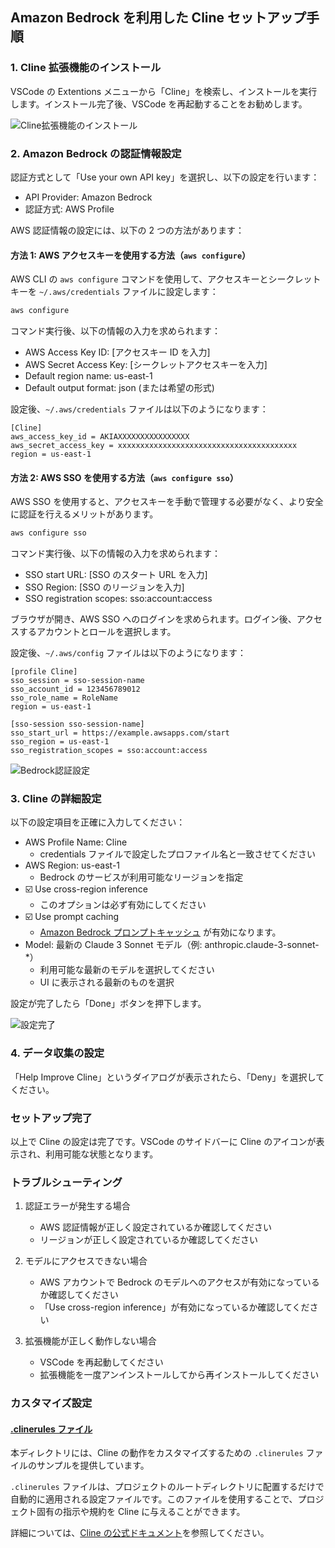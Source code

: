 ## Amazon Bedrock を利用した Cline セットアップ手順

### 1. Cline 拡張機能のインストール

VSCode の Extentions メニューから「Cline」を検索し、インストールを実行します。インストール完了後、VSCode を再起動することをお勧めします。

![Cline拡張機能のインストール](images/cline-setup1.png)

### 2. Amazon Bedrock の認証情報設定

認証方式として「Use your own API key」を選択し、以下の設定を行います：
- API Provider: Amazon Bedrock
- 認証方式: AWS Profile

AWS 認証情報の設定には、以下の 2 つの方法があります：

#### 方法 1: AWS アクセスキーを使用する方法（`aws configure`）

AWS CLI の `aws configure` コマンドを使用して、アクセスキーとシークレットキーを `~/.aws/credentials` ファイルに設定します：

```bash
aws configure
```

コマンド実行後、以下の情報の入力を求められます：
- AWS Access Key ID: [アクセスキー ID を入力]
- AWS Secret Access Key: [シークレットアクセスキーを入力]
- Default region name: us-east-1
- Default output format: json (または希望の形式)

設定後、`~/.aws/credentials` ファイルは以下のようになります：

```
[Cline]
aws_access_key_id = AKIAXXXXXXXXXXXXXXXX
aws_secret_access_key = xxxxxxxxxxxxxxxxxxxxxxxxxxxxxxxxxxxxxxxx
region = us-east-1
```

#### 方法 2: AWS SSO を使用する方法（`aws configure sso`）

AWS SSO を使用すると、アクセスキーを手動で管理する必要がなく、より安全に認証を行えるメリットがあります。

```bash
aws configure sso
```

コマンド実行後、以下の情報の入力を求められます：
- SSO start URL: [SSO のスタート URL を入力]
- SSO Region: [SSO のリージョンを入力]
- SSO registration scopes: sso:account:access

ブラウザが開き、AWS SSO へのログインを求められます。ログイン後、アクセスするアカウントとロールを選択します。

設定後、`~/.aws/config` ファイルは以下のようになります：

```
[profile Cline]
sso_session = sso-session-name
sso_account_id = 123456789012
sso_role_name = RoleName
region = us-east-1

[sso-session sso-session-name]
sso_start_url = https://example.awsapps.com/start
sso_region = us-east-1
sso_registration_scopes = sso:account:access
```

![Bedrock認証設定](images/cline-setup2.png)

### 3. Cline の詳細設定

以下の設定項目を正確に入力してください：

- AWS Profile Name: Cline
  - credentials ファイルで設定したプロファイル名と一致させてください
- AWS Region: us-east-1
  - Bedrock のサービスが利用可能なリージョンを指定
- ☑️ Use cross-region inference
  - このオプションは必ず有効にしてください
- ☑️ Use prompt caching
  - [Amazon Bedrock プロンプトキャッシュ](https://aws.amazon.com/jp/bedrock/prompt-caching/) が有効になります。
- Model: 最新の Claude 3 Sonnet モデル（例: anthropic.claude-3-sonnet-*）
  - 利用可能な最新のモデルを選択してください
  - UI に表示される最新のものを選択

設定が完了したら「Done」ボタンを押下します。

![設定完了](images/cline-setup3.png)

### 4. データ収集の設定

「Help Improve Cline」というダイアログが表示されたら、「Deny」を選択してください。

### セットアップ完了

以上で Cline の設定は完了です。VSCode のサイドバーに Cline のアイコンが表示され、利用可能な状態となります。

### トラブルシューティング

1. 認証エラーが発生する場合
   - AWS 認証情報が正しく設定されているか確認してください
   - リージョンが正しく設定されているか確認してください

2. モデルにアクセスできない場合
   - AWS アカウントで Bedrock のモデルへのアクセスが有効になっているか確認してください
   - 「Use cross-region inference」が有効になっているか確認してください

3. 拡張機能が正しく動作しない場合
   - VSCode を再起動してください
   - 拡張機能を一度アンインストールしてから再インストールしてください

### カスタマイズ設定

#### [.clinerules ファイル](https://docs.cline.bot/improving-your-prompting-skills/prompting)

本ディレクトリには、Cline の動作をカスタマイズするための `.clinerules` ファイルのサンプルを提供しています。

`.clinerules` ファイルは、プロジェクトのルートディレクトリに配置するだけで自動的に適用される設定ファイルです。このファイルを使用することで、プロジェクト固有の指示や規約を Cline に与えることができます。

詳細については、[Cline の公式ドキュメント](https://docs.cline.bot/improving-your-prompting-skills/prompting)を参照してください。
